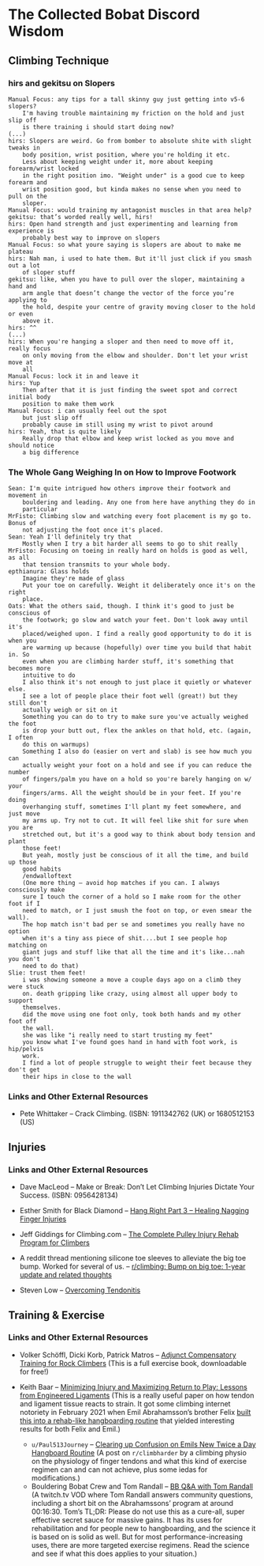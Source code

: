 # The Collected Bobat Discord Wisdom

## Climbing Technique

### hirs and gekitsu on Slopers

```
Manual Focus: any tips for a tall skinny guy just getting into v5-6 slopers?
    I'm having trouble maintaining my friction on the hold and just slip off
    is there training i should start doing now?
(...)
hirs: Slopers are weird. Go from bomber to absolute shite with slight tweaks in
    body position, wrist position, where you're holding it etc.
    Less about keeping weight under it, more about keeping forearm/wrist locked
    in the right position imo. "Weight under" is a good cue to keep forearm and
    wrist position good, but kinda makes no sense when you need to pull on the
    sloper.
Manual Focus: would training my antagonist muscles in that area help?
gekitsu: that’s worded really well, hirs!
hirs: Open hand strength and just experimenting and learning from experience is
    probably best way to improve on slopers
Manual Focus: so what youre saying is slopers are about to make me plateau
hirs: Nah man, i used to hate them. But it'll just click if you smash out a lot
    of sloper stuff
gekitsu: like, when you have to pull over the sloper, maintaining a hand and
    arm angle that doesn’t change the vector of the force you’re applying to
    the hold, despite your centre of gravity moving closer to the hold or even
    above it.
hirs: ^^
(...)
hirs: When you're hanging a sloper and then need to move off it, really focus
    on only moving from the elbow and shoulder. Don't let your wrist move at
    all
Manual Focus: lock it in and leave it
hirs: Yup
    Then after that it is just finding the sweet spot and correct initial body
    position to make them work
Manual Focus: i can usually feel out the spot
    but just slip off
    probably cause im still using my wrist to pivot around
hirs: Yeah, that is quite likely
    Really drop that elbow and keep wrist locked as you move and should notice
    a big difference
```

### The Whole Gang Weighing In on How to Improve Footwork

```
Sean: I'm quite intrigued how others improve their footwork and movement in
    bouldering and leading. Any one from here have anything they do in
    particular
MrFisto: Climbing slow and watching every foot placement is my go to. Bonus of
    not adjusting the foot once it's placed.
Sean: Yeah I'll definitely try that
    Mostly when I try a bit harder all seems to go to shit really
MrFisto: Focusing on toeing in really hard on holds is good as well, as all
    that tension transmits to your whole body.
epthianura: Glass holds
    Imagine they're made of glass
    Put your toe on carefully. Weight it deliberately once it's on the right
    place.
Oats: What the others said, though. I think it's good to just be conscious of
    the footwork; go slow and watch your feet. Don't look away until it's
    placed/weighed upon. I find a really good opportunity to do it is when you
    are warming up because (hopefully) over time you build that habit in. So
    even when you are climbing harder stuff, it's something that becomes more
    intuitive to do
    I also think it's not enough to just place it quietly or whatever else.
    I see a lot of people place their foot well (great!) but they still don't
    actually weigh or sit on it
    Something you can do to try to make sure you've actually weighed the foot
    is drop your butt out, flex the ankles on that hold, etc. (again, I often
    do this on warmups)
    Something I also do (easier on vert and slab) is see how much you can
    actually weight your foot on a hold and see if you can reduce the number
    of fingers/palm you have on a hold so you're barely hanging on w/ your
    fingers/arms. All the weight should be in your feet. If you're doing
    overhanging stuff, sometimes I'll plant my feet somewhere, and just move
    my arms up. Try not to cut. It will feel like shit for sure when you are
    stretched out, but it's a good way to think about body tension and plant
    those feet!
    But yeah, mostly just be conscious of it all the time, and build up those
    good habits
    /endwalloftext
    (One more thing – avoid hop matches if you can. I always consciously make
    sure I touch the corner of a hold so I make room for the other foot if I
    need to match, or I just smush the foot on top, or even smear the wall).
    The hop match isn't bad per se and sometimes you really have no option
    when it's a tiny ass piece of shit....but I see people hop matching on
    giant jugs and stuff like that all the time and it's like...nah you don't
    need to do that)
Slie: trust them feet!
    i was showing someone a move a couple days ago on a climb they were stuck
    on. death gripping like crazy, using almost all upper body to support
    themselves.
    did the move using one foot only, took both hands and my other foot off
    the wall.
    she was like "i really need to start trusting my feet"
    you know what I've found goes hand in hand with foot work, is hip/pelvis
    work.
    I find a lot of people struggle to weight their feet because they don't get
    their hips in close to the wall
```

### Links and Other External Resources

* Pete Whittaker – Crack Climbing. (ISBN: 1911342762 (UK) or 1680512153 (US)

## Injuries

### Links and Other External Resources

* Dave MacLeod – Make or Break: Don’t Let Climbing Injuries Dictate Your Success. (ISBN: 0956428134)

* Esther Smith for Black Diamond – [Hang Right Part 3 – Healing Nagging Finger Injuries](https://www.blackdiamondequipment.com/en_US/esther-smith-nagging-finger-injuries/esther-smith-nagging-finger-injuries.html)
* Jeff Giddings for Climbing.com – [The Complete Pulley Injury Rehab Program for Climbers](https://www.climbing.com/skills/the-complete-pulley-injury-rehab-program-for-climbers/)
* A reddit thread mentioning silicone toe sleeves to alleviate the big toe bump. Worked for several of us. – [r/climbing: Bump on big toe: 1-year update and related thoughts](https://www.reddit.com/r/climbing/comments/7uppa2/bump_on_big_toe_1year_update_and_related_thoughts/)

* Steven Low – [Overcoming Tendonitis](http://stevenlow.org/overcoming-tendonitis/)

## Training & Exercise

### Links and Other External Resources

* Volker Schöffl, Dicki Korb, Patrick Matros – [Adjunct Compensatory Training for Rock Climbers](https://www.sozialstiftung-bamberg.de/static/act-pdf/index.html) (This is a full exercise book, downloadable for free!)

* Keith Baar – [Minimizing Injury and Maximizing Return to Play: Lessons from Engineered Ligaments](https://www.ncbi.nlm.nih.gov/pmc/articles/PMC5371618/) (This is a really useful paper on how tendon and ligament tissue reacts to strain. It got some climbing internet notoriety in February 2021 when Emil Abrahamsson’s brother Felix [built this into a rehab-like hangboarding routine](https://www.youtube.com/watch?v=sBTI9qiH4UE) that yielded interesting results for both Felix and Emil.)
	* `u/Paul513Journey` – [Clearing up Confusion on Emils New Twice a Day Hangboard Routine](https://www.reddit.com/r/climbharder/comments/lhacnu/clearing_up_confusion_on_emils_new_twice_a_day/) (A post on `r/climbharder` by a climbing physio on the physiology of finger tendons and what this kind of exercise regimen can and can not achieve, plus some iedas for modifications.)
	* Bouldering Bobat Crew and Tom Randall – [BB Q&A with Tom Randall](https://www.twitch.tv/videos/917899053) (A twitch.tv VOD where Tom Randall answers community questions, including a short bit on the Abrahamssons’ program at around 00:16:30. Tom’s TL;DR: Please do not use this as a cure-all, super effective secret sauce for massive gains. It has its uses for rehabilitation and for people new to hangboarding, and the science it is based on is solid as well. But for most performance-increasing uses, there are more targeted exercise regimens. Read the science and see if what this does applies to your situation.)
